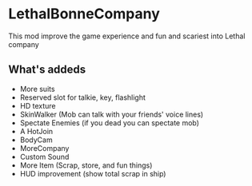 # LethalBonneCompany

This mod improve the game experience and fun and scariest into Lethal company

## What's addeds

 - More suits
 - Reserved slot for talkie, key, flashlight
 - HD texture
 - SkinWalker (Mob can talk with your friends' voice lines)
 - Spectate Enemies (if you dead you can spectate mob)
 - A HotJoin
 - BodyCam
 - MoreCompany
 - Custom Sound
 - More Item (Scrap, store, and fun things)
 - HUD improvement (show total scrap in ship)
